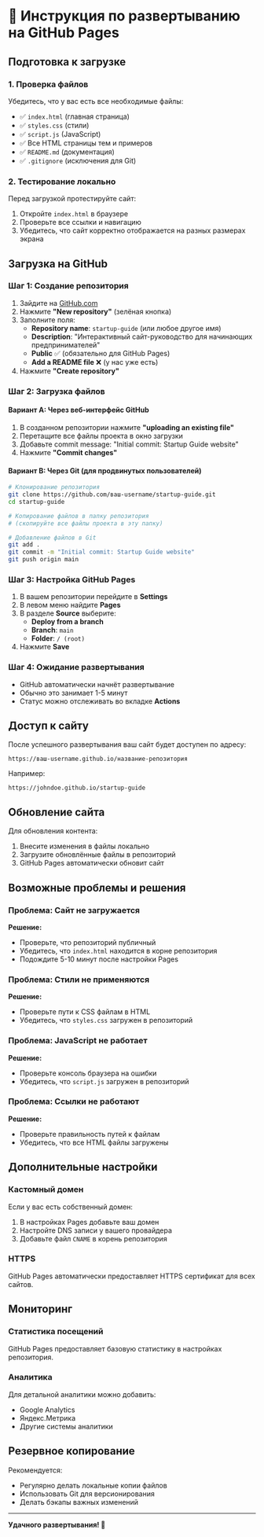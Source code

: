# 🚀 Инструкция по развертыванию на GitHub Pages

## Подготовка к загрузке

### 1. Проверка файлов
Убедитесь, что у вас есть все необходимые файлы:
- ✅ `index.html` (главная страница)
- ✅ `styles.css` (стили)
- ✅ `script.js` (JavaScript)
- ✅ Все HTML страницы тем и примеров
- ✅ `README.md` (документация)
- ✅ `.gitignore` (исключения для Git)

### 2. Тестирование локально
Перед загрузкой протестируйте сайт:
1. Откройте `index.html` в браузере
2. Проверьте все ссылки и навигацию
3. Убедитесь, что сайт корректно отображается на разных размерах экрана

## Загрузка на GitHub

### Шаг 1: Создание репозитория
1. Зайдите на [GitHub.com](https://github.com)
2. Нажмите **"New repository"** (зелёная кнопка)
3. Заполните поля:
   - **Repository name**: `startup-guide` (или любое другое имя)
   - **Description**: "Интерактивный сайт-руководство для начинающих предпринимателей"
   - **Public** ✅ (обязательно для GitHub Pages)
   - **Add a README file** ❌ (у нас уже есть)
4. Нажмите **"Create repository"**

### Шаг 2: Загрузка файлов
#### Вариант A: Через веб-интерфейс GitHub
1. В созданном репозитории нажмите **"uploading an existing file"**
2. Перетащите все файлы проекта в окно загрузки
3. Добавьте commit message: "Initial commit: Startup Guide website"
4. Нажмите **"Commit changes"**

#### Вариант B: Через Git (для продвинутых пользователей)
```bash
# Клонирование репозитория
git clone https://github.com/ваш-username/startup-guide.git
cd startup-guide

# Копирование файлов в папку репозитория
# (скопируйте все файлы проекта в эту папку)

# Добавление файлов в Git
git add .
git commit -m "Initial commit: Startup Guide website"
git push origin main
```

### Шаг 3: Настройка GitHub Pages
1. В вашем репозитории перейдите в **Settings**
2. В левом меню найдите **Pages**
3. В разделе **Source** выберите:
   - **Deploy from a branch**
   - **Branch**: `main`
   - **Folder**: `/ (root)`
4. Нажмите **Save**

### Шаг 4: Ожидание развертывания
- GitHub автоматически начнёт развертывание
- Обычно это занимает 1-5 минут
- Статус можно отслеживать во вкладке **Actions**

## Доступ к сайту

После успешного развертывания ваш сайт будет доступен по адресу:
```
https://ваш-username.github.io/название-репозитория
```

Например:
```
https://johndoe.github.io/startup-guide
```

## Обновление сайта

Для обновления контента:
1. Внесите изменения в файлы локально
2. Загрузите обновлённые файлы в репозиторий
3. GitHub Pages автоматически обновит сайт

## Возможные проблемы и решения

### Проблема: Сайт не загружается
**Решение:**
- Проверьте, что репозиторий публичный
- Убедитесь, что `index.html` находится в корне репозитория
- Подождите 5-10 минут после настройки Pages

### Проблема: Стили не применяются
**Решение:**
- Проверьте пути к CSS файлам в HTML
- Убедитесь, что `styles.css` загружен в репозиторий

### Проблема: JavaScript не работает
**Решение:**
- Проверьте консоль браузера на ошибки
- Убедитесь, что `script.js` загружен в репозиторий

### Проблема: Ссылки не работают
**Решение:**
- Проверьте правильность путей к файлам
- Убедитесь, что все HTML файлы загружены

## Дополнительные настройки

### Кастомный домен
Если у вас есть собственный домен:
1. В настройках Pages добавьте ваш домен
2. Настройте DNS записи у вашего провайдера
3. Добавьте файл `CNAME` в корень репозитория

### HTTPS
GitHub Pages автоматически предоставляет HTTPS сертификат для всех сайтов.

## Мониторинг

### Статистика посещений
GitHub Pages предоставляет базовую статистику в настройках репозитория.

### Аналитика
Для детальной аналитики можно добавить:
- Google Analytics
- Яндекс.Метрика
- Другие системы аналитики

## Резервное копирование

Рекомендуется:
- Регулярно делать локальные копии файлов
- Использовать Git для версионирования
- Делать бэкапы важных изменений

---

**Удачного развертывания! 🚀**
